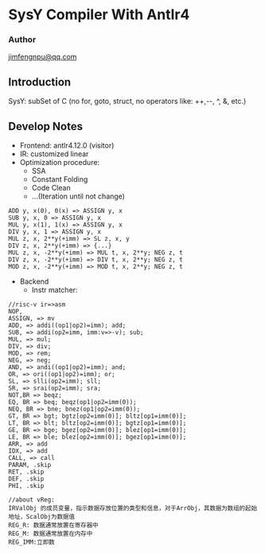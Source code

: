 # SysY Compiler With Antlr4
### Author
jimfengnpu@qq.com
## Introduction
SysY: subSet of C (no for, goto, struct, no operators like: ++,--, ^, &, etc.)
## Develop Notes

+ Frontend: antlr4.12.0 (visitor)
+ IR: customized linear
+ Optimization procedure:
    - SSA
    - Constant Folding
    - Code Clean
    - ...(Iteration until not change)
```
ADD y, x(0), 0(x) => ASSIGN y, x
SUB y, x, 0 => ASSIGN y, x
MUL y, x(1), 1(x) => ASSIGN y, x
DIV y, x, 1 => ASSIGN y, x
MUL z, x, 2**y(+imm) => SL z, x, y
DIV z, x, 2**y(+imm) => {...}
MUL z, x, -2**y(+imm) => MUL t, x, 2**y; NEG z, t
DIV z, x, -2**y(+imm) => DIV t, x, 2**y; NEG z, t
MOD z, x, -2**y(+imm) => MOD t, x, 2**y; NEG z, t
```
+ Backend
    - Instr matcher:
```
//risc-v ir=>asm
NOP, 
ASSIGN, => mv
ADD, => addi((op1|op2)=imm); add;
SUB, => addi(op2=imm, imm:v=>-v); sub; 
MUL, => mul;
DIV, => div;
MOD, => rem;
NEG, => neg;
AND, => andi((op1|op2)=imm); and;
OR, => ori((op1|op2)=imm); or;
SL, => slli(op2=imm); sll;
SR, => srai(op2=imm); sra;
NOT,BR => beqz;
EQ, BR => beq; beqz(op1|op2=imm(0));
NEQ, BR => bne; bnez(op1|op2=imm(0));
GT, BR => bgt; bgtz[op2=imm(0)]; bltz[op1=imm(0)];
LT, BR => blt; bltz[op2=imm(0)]; bgtz[op1=imm(0)];
GE, BR => bge; bgez[op2=imm(0)]; blez[op1=imm(0)];
LE, BR => ble; blez[op2=imm(0)]; bgez[op1=imm(0)];
ARR, => add
IDX, => add 
CALL, => call
PARAM, .skip
RET, .skip
DEF, .skip
PHI, .skip

//about vReg:
IRValObj 的成员变量，指示数据存放位置的类型和信息，对于ArrObj，其数据为数组的起始地址，ScalObj为数据值
REG_R: 数据通常放置在寄存器中
REG_M: 数据通常放置在内存中
REG_IMM:立即数
```